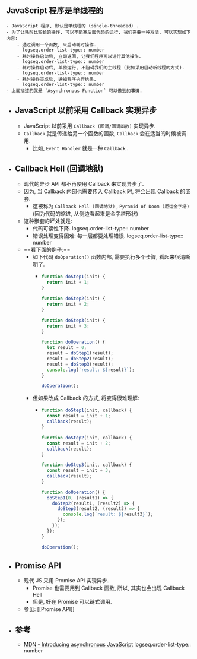 ## JavaScript 程序是单线程的
	- JavaScript 程序, 默认是单线程的 (single-threaded) .
	- 为了让耗时比较长的操作, 可以不阻塞后面代码的运行, 我们需要一种方法, 可以实现如下内容:
		- 通过调用一个函数, 来启动耗时操作.
		  logseq.order-list-type:: number
		- 耗时操作启动后, 立即返回, 让我们程序可以进行其他操作.
		  logseq.order-list-type:: number
		- 耗时操作启动后, 单独运行, 不阻碍我们的主线程 (比如采用启动新线程的方式).
		  logseq.order-list-type:: number
		- 耗时操作完成后, 通知程序执行结果.
		  logseq.order-list-type:: number
	- 上面描述的就是 `Asynchronous Function` 可以做到的事情.
- ## JavaScript 以前采用 Callback 实现异步
	- JavaScript 以前采用 `Callback (回调/回调函数)`  实现异步.
	- `Callback` 就是传递给另一个函数的函数, `Callback` 会在适当的时候被调用.
		- 比如, `Event Handler` 就是一种 `Callback` .
- ## Callback Hell (回调地狱)
	- 现代的异步 API 都不再使用 Callback 来实现异步了.
	- 因为, 当 Callback 内部也需要传入 Callback 时, 将会出现 Callback 的嵌套.
		- 这被称为 `Callback Hell (回调地狱)` , `Pyramid of Doom (厄运金字塔)` (因为代码的缩进, 从侧边看起来是金字塔形状)
	- 这种嵌套的坏处就是:
		- 代码可读性下降.
		  logseq.order-list-type:: number
		- 错误处理变得困难: 每一层都要处理错误.
		  logseq.order-list-type:: number
	- ==看下面的例子:==
		- 如下代码 `doOperation()` 函数内部, 需要执行多个步骤, 看起来很清晰明了.
			- ``` js
			  function doStep1(init) {
			    return init + 1;
			  }
			  
			  function doStep2(init) {
			    return init + 2;
			  }
			  
			  function doStep3(init) {
			    return init + 3;
			  }
			  
			  function doOperation() {
			    let result = 0;
			    result = doStep1(result);
			    result = doStep2(result);
			    result = doStep3(result);
			    console.log(`result: ${result}`);
			  }
			  
			  doOperation();
			  ```
		- 但如果改成 Callback 的方式, 将变得很难理解:
			- ``` js
			  function doStep1(init, callback) {
			    const result = init + 1;
			    callback(result);
			  }
			  
			  function doStep2(init, callback) {
			    const result = init + 2;
			    callback(result);
			  }
			  
			  function doStep3(init, callback) {
			    const result = init + 3;
			    callback(result);
			  }
			  
			  function doOperation() {
			    doStep1(0, (result1) => {
			      doStep2(result1, (result2) => {
			        doStep3(result2, (result3) => {
			          console.log(`result: ${result3}`);
			        });
			      });
			    });
			  }
			  
			  doOperation();
			  ```
- ## Promise API
	- 现代 JS 采用 Promise API 实现异步.
		- Promise 也需要用到 Callback 函数, 所以, 其实也会出现 Callback Hell
		- 但是, 好在 Promise 可以链式调用.
	- 参见: [[Promise API]]
- ## 参考
	- [MDN - Introducing asynchronous JavaScript](https://developer.mozilla.org/en-US/docs/Learn_web_development/Extensions/Async_JS/Introducing)
	  logseq.order-list-type:: number
